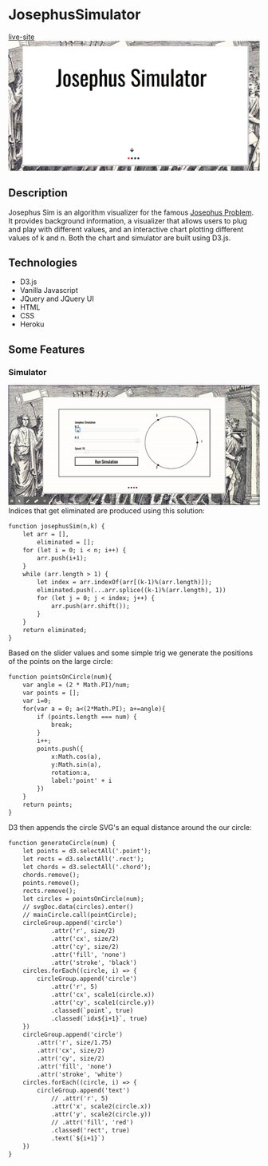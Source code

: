 # JosephusSimulator
[live-site](https://josephus-sim.herokuapp.com/)
![main-page](josephus-main.png)

## Description

Josephus Sim is an algorithm visualizer for the famous [Josephus Problem](https://en.wikipedia.org/wiki/Josephus_problem). It provides background information, a visualizer that allows users to plug and play with different values, and an interactive chart plotting different values of k and n. Both the chart and simulator are built using D3.js.

## Technologies
* D3.js
* Vanilla Javascript
* JQuery and JQuery UI
* HTML
* CSS
* Heroku

## Some Features

### Simulator
![simulator](simulator.gif)
Indices that get eliminated are produced using this solution:
```
function josephusSim(n,k) {
	let arr = [],
		eliminated = [];
	for (let i = 0; i < n; i++) {
		arr.push(i+1);
	}
	while (arr.length > 1) {
		let index = arr.indexOf(arr[(k-1)%(arr.length)]);
		eliminated.push(...arr.splice((k-1)%(arr.length), 1))
		for (let j = 0; j < index; j++) {
			arr.push(arr.shift());
		}
	}
	return eliminated;
}
```
Based on the slider values and some simple trig we generate the positions of the points on the large circle:
```
function pointsOnCircle(num){
    var angle = (2 * Math.PI)/num;
    var points = [];
    var i=0;
    for(var a = 0; a<(2*Math.PI); a+=angle){
        if (points.length === num) {
            break;
        }
        i++;
        points.push({
            x:Math.cos(a),
            y:Math.sin(a),
            rotation:a,
            label:'point' + i
        })
    }
    return points;
}
```
D3 then appends the circle SVG's an equal distance around the our circle:
```
function generateCircle(num) {
    let points = d3.selectAll('.point');
    let rects = d3.selectAll('.rect');
    let chords = d3.selectAll('.chord');
    chords.remove();
    points.remove();
    rects.remove();
    let circles = pointsOnCircle(num);
    // svgDoc.data(circles).enter()
    // mainCircle.call(pointCircle);
    circleGroup.append('circle')
            .attr('r', size/2)
            .attr('cx', size/2)
            .attr('cy', size/2)
            .attr('fill', 'none')
            .attr('stroke', 'black')
    circles.forEach((circle, i) => {
        circleGroup.append('circle')
            .attr('r', 5)
            .attr('cx', scale1(circle.x))
            .attr('cy', scale1(circle.y))
            .classed(`point`, true)
            .classed(`idx${i+1}`, true)
    })
    circleGroup.append('circle')
        .attr('r', size/1.75)
        .attr('cx', size/2)
        .attr('cy', size/2)
        .attr('fill', 'none')
        .attr('stroke', 'white')
    circles.forEach((circle, i) => {
        circleGroup.append('text')
            // .attr('r', 5)
            .attr('x', scale2(circle.x))
            .attr('y', scale2(circle.y))
            // .attr('fill', 'red')
            .classed('rect', true)
            .text(`${i+1}`)
    })
}
```
